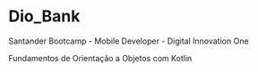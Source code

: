 # Dio_Bank
Santander Bootcamp - Mobile Developer - Digital Innovation One

Fundamentos de Orientação a Objetos com Kotlin
